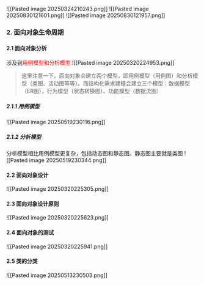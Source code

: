 ![[Pasted image 20250324210243.png]]
![[Pasted image 20250830121601.png]]
![[Pasted image 20250830121957.png]]
### 2. 面向对象生命周期
#### 2.1 面向对象分析
涉及到<font color="#ff0000">用例模型和分析模型</font>
![[Pasted image 20250320224953.png]]
> 这里注意一下。面向对象会建立两个模型，即用例模型（用例图）和分析模型（类图、活动图等等）。而结构化需求建模会建立三个模型：数据模型（ER图），行为模型（状态转换图）、功能模型（数据流图）
##### 2.1.1 用例模型
![[Pasted image 20250519230116.png]]
##### 2.1.2 分析模型
分析模型相比用例模型更复杂，包括动态图和静态图。静态图主要就是类图
![[Pasted image 20250519230344.png]]
#### 2.2 面向对象设计
![[Pasted image 20250320225305.png]]
#### 2.3 面向对象设计原则
![[Pasted image 20250320225623.png]]
#### 2.4 面向对象的测试
![[Pasted image 20250320225941.png]]
#### 2.5 类的分类
![[Pasted image 20250513230503.png]]

















